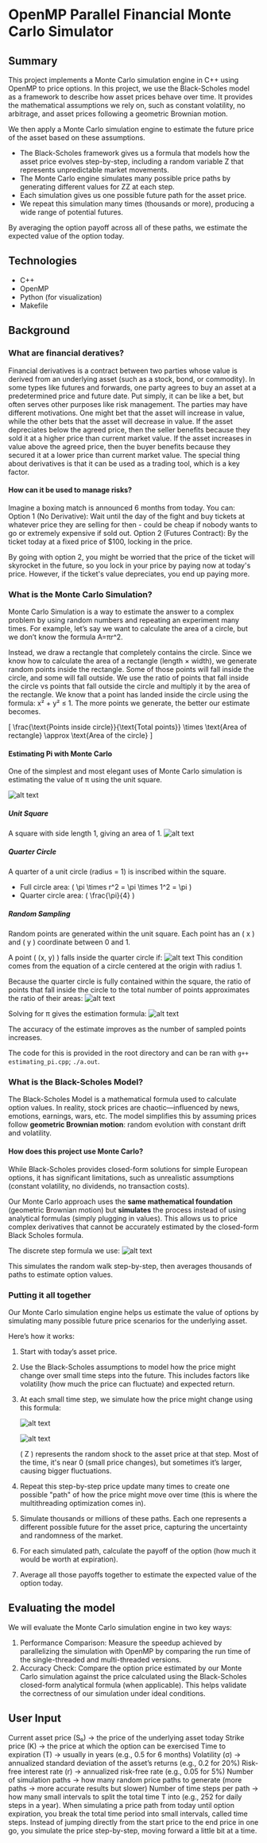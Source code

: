 # OpenMP Parallel Financial Monte Carlo Simulator

## Summary
This project implements a Monte Carlo simulation engine in C++ using OpenMP to price options. In this project, we use the Black-Scholes model as a framework to describe how asset prices behave over time. It provides the mathematical assumptions we rely on, such as constant volatility, no arbitrage, and asset prices following a geometric Brownian motion.

We then apply a Monte Carlo simulation engine to estimate the future price of the asset based on these assumptions. 
   - The Black-Scholes framework gives us a formula that models how the asset price evolves step-by-step, including a random variable Z that represents unpredictable market movements.
   - The Monte Carlo engine simulates many possible price paths by generating different values for ZZ at each step.
   - Each simulation gives us one possible future path for the asset price.
   - We repeat this simulation many times (thousands or more), producing a wide range of potential futures.

By averaging the option payoff across all of these paths, we estimate the expected value of the option today.

## Technologies
- C++
- OpenMP
- Python (for visualization)
- Makefile

## Background
### What are financial deratives?
Financial derivatives is a contract between two parties whose value is derived from an underlying asset (such as a stock, bond, or commodity). In some types like futures and forwards, one party agrees to buy an asset at a predetermined price and future date. Put simply, it can be like a bet, but often serves other purposes like risk management. The parties may have different motivations. One might bet that the asset will increase in value, while the other bets that the asset will decrease in value. If the asset depreciates below the agreed price, then the seller benefits because they sold it at a higher price than current market value. If the asset increases in value above the agreed price, then the buyer benefits because they secured it at a lower price than current market value. The special thing about derivatives is that it can be used as a trading tool, which is a key factor. 

#### How can it be used to manage risks?
Imagine a boxing match is announced 6 months from today. You can:
Option 1 (No Derivative): Wait until the day of the fight and buy tickets at whatever price they are selling for then - could be cheap if nobody wants to go or extremely expensive if sold out.
Option 2 (Futures Contract): By the ticket today at a fixed price of $100, locking in the price.

By going with option 2, you might be worried that the price of the ticket will skyrocket in the future, so you lock in your price by paying now at today's price. However, if the ticket's value depreciates, you end up paying more.

### What is the Monte Carlo Simulation?

Monte Carlo Simulation is a way to estimate the answer to a complex problem by using random numbers and repeating an experiment many times. For example, let’s say we want to calculate the area of a circle, but we don’t know the formula A=πr^2.

Instead, we draw a rectangle that completely contains the circle. Since we know how to calculate the area of a rectangle (length × width), we generate random points inside the rectangle. Some of those points will fall inside the circle, and some will fall outside. We use the ratio of points that fall inside the circle vs points that fall outside the circle and multiply it by the area of the rectangle. We know that a point has landed inside the circle using the formula: x² + y² ≤ 1. The more points we generate, the better our estimate becomes.

\[
\frac{\text{Points inside circle}}{\text{Total points}} \times \text{Area of rectangle} \approx \text{Area of the circle}
\]

#### Estimating Pi with Monte Carlo

One of the simplest and most elegant uses of Monte Carlo simulation is estimating the value of π using the unit square.

![alt text](images/step_formula.png)

##### Unit Square  
A square with side length 1, giving an area of 1.
![alt text](images/unit_square)

##### Quarter Circle  
A quarter of a unit circle (radius = 1) is inscribed within the square.  
- Full circle area: \( \pi \times r^2 = \pi \times 1^2 = \pi \)  
- Quarter circle area: \( \frac{\pi}{4} \)

##### Random Sampling  
Random points are generated within the unit square. Each point has an \( x \) and \( y \) coordinate between 0 and 1.

A point \( (x, y) \) falls inside the quarter circle if:
![alt text](images/circle.png)
This condition comes from the equation of a circle centered at the origin with radius 1.

Because the quarter circle is fully contained within the square, the ratio of points that fall inside the circle to the total number of points approximates the ratio of their areas:
![alt text](images/ratio.png)

Solving for π gives the estimation formula:
![alt text](images/pi.png)

The accuracy of the estimate improves as the number of sampled points increases.

The code for this is provided in the root directory and can be ran with `g++ estimating_pi.cpp`; `./a.out`.

### What is the Black-Scholes Model?
The Black-Scholes Model is a mathematical formula used to calculate option values. In reality, stock prices are chaotic—influenced by news, emotions, earnings, wars, etc. The model simplifies this by assuming prices follow **geometric Brownian motion**: random evolution with constant drift and volatility.

#### How does this project use Monte Carlo?
While Black-Scholes provides closed-form solutions for simple European options, it has significant limitations, such as unrealistic assumptions (constant volatility, no dividends, no transaction costs).

Our Monte Carlo approach uses the **same mathematical foundation** (geometric Brownian motion) but **simulates** the process instead of using analytical formulas (simply plugging in values). This allows us to price complex derivatives that cannot be accurately estimated by the closed-form Black Scholes formula.

The discrete step formula we use:
![alt text](images/step_formula.png)

This simulates the random walk step-by-step, then averages thousands of paths to estimate option values. 

### Putting it all together
Our Monte Carlo simulation engine helps us estimate the value of options by simulating many possible future price scenarios for the underlying asset.

Here’s how it works:

1. Start with today’s asset price.

2. Use the Black-Scholes assumptions to model how the price might change over small time steps into the future.
   This includes factors like volatility (how much the price can fluctuate) and expected return.

3. At each small time step, we simulate how the price might change using this formula:

   ![alt text](images/step_formula.png)

   ![alt text](images/parameters.png)

   \( Z \) represents the random shock to the asset price at that step. Most of the time, it's near 0 (small price changes), but sometimes it’s larger, causing bigger fluctuations.

4. Repeat this step-by-step price update many times to create one possible "path" of how the price might move over time (this is where the multithreading optimization comes in).

5. Simulate thousands or millions of these paths. Each one represents a different possible future for the asset price, capturing the uncertainty and randomness of the market.

6. For each simulated path, calculate the payoff of the option (how much it would be worth at expiration).

7. Average all those payoffs together to estimate the expected value of the option today.

## Evaluating the model
We will evaluate the Monte Carlo simulation engine in two key ways:
   1. Performance Comparison: Measure the speedup achieved by parallelizing the simulation with OpenMP by comparing the run time of the single-threaded and multi-threaded versions.
   2. Accuracy Check: Compare the option price estimated by our Monte Carlo simulation against the price calculated using the Black-Scholes closed-form analytical formula (when applicable). This helps validate the correctness of our simulation under ideal conditions.

## User Input
Current asset price (S₀) -> the price of the underlying asset today
Strike price (K) -> the price at which the option can be exercised
Time to expiration (T) -> usually in years (e.g., 0.5 for 6 months)
Volatility (σ) -> annualized standard deviation of the asset’s returns (e.g., 0.2 for 20%)
Risk-free interest rate (r) -> annualized risk-free rate (e.g., 0.05 for 5%)
Number of simulation paths -> how many random price paths to generate (more paths → more accurate results but slower)
Number of time steps per path -> how many small intervals to split the total time T into (e.g., 252 for daily steps in a year). When simulating a price path from today until option expiration, you break the total time period into small intervals, called time steps. Instead of jumping directly from the start price to the end price in one go, you simulate the price step-by-step, moving forward a little bit at a time.